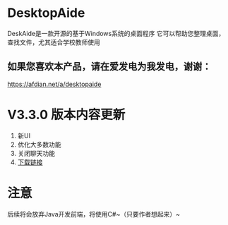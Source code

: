  DesktopAide
=====
DeskAide是一款开源的基于Windows系统的桌面程序
它可以帮助您整理桌面，查找文件，尤其适合学校教师使用

如果您喜欢本产品，请在爱发电为我发电，谢谢：
----
https://afdian.net/a/desktopaide

V3.3.0 版本内容更新
=======
1. 新UI
2. 优化大多数功能
3. 关闭聊天功能
4. [下载链接](https://github.com/chenpuhao/DesktopAide/releases/download/DesktopAide/DesktopAide-withjre-3.3-setup.exe)

注意
====
后续将会放弃Java开发前端，将使用C#~（只要作者想起来）~
